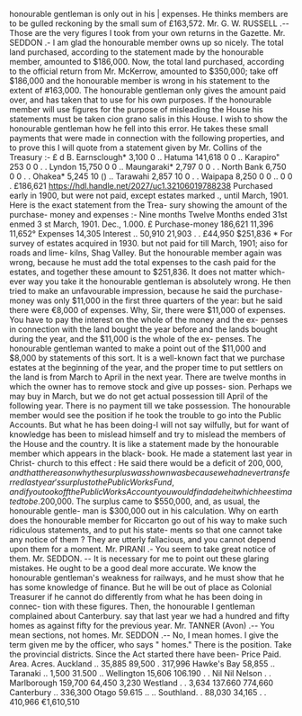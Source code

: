 honourable gentleman is only out in his | expenses. He thinks members are to be gulled reckoning by the small sum of £163,572. Mr. G. W. RUSSELL .-- Those are the very figures I took from your own returns in the Gazette. Mr. SEDDON .- I am glad the honourable member owns up so nicely. The total land purchased, according to the statement made by the honourable member, amounted to $186,000. Now, the total land purchased, according to the official return from Mr. McKerrow, amounted to $350,000; take off $186,000 and the honourable member is wrong in his statement to the extent of #163,000. The honourable gentleman only gives the amount paid over, and has taken that to use for his own purposes. If the honourable member will use figures for the purpose of misleading the House his statements must be taken cion grano salis in this House. I wish to show the honourable gentleman how he fell into this error. He takes these small payments that were made in connection with the following properties, and to prove this I will quote from a statement given by Mr. Collins of the Treasury :- £ d B. Earnsclough* 3,100 0 .. Hatuma 141,618 0 0 .. Karapiro" 253 0 0 . . Lyndon 15,750 0 0 .. Maungaraki* 2,797 0 0 . . North Bank 6,750 0 0 . . Ohakea* 5,245 10 () .. Tarawahi 2,857 10 0 . . Waipapa 8,250 0 0 .. 0 0 . £186,621 https://hdl.handle.net/2027/uc1.32106019788238 Purchased early in 1900, but were not paid, except estates marked ., until March, 1901. Here is the exact statement from the Trea- sury showing the amount of the purchase- money and expenses :- Nine months Twelve Months ended 31st enmed 3 st March, 1901. Dec., 1.000. £ Purchase-money 186,621 11,396 11,652° Expenses 14,305 Interest .. 50,910 21,903 . . £44,950 $251,836 * For survey of estates acquired in 1930. but not paid for till March, 1901; aiso for roads and lime- kilns, Shag Valley. But the honourable member again was wrong, because he must add the total expenses to the cash paid for the estates, and together these amount to $251,836. It does not matter which- ever way you take it the honourable gentleman is absolutely wrong. He then tried to make an unfavourable impression, because he said the purchase-money was only $11,000 in the first three quarters of the year: but he said there were €8,000 of expenses. Why, Sir, there were $11,000 of expenses. You have to pay the interest on the whole of the money and the ex- penses in connection with the land bought the year before and the lands bought during the year, and the $11,000 is the whole of the ex- penses. The honourable gentleman wanted to make a point out of the $11,000 and $8,000 by statements of this sort. It is a well-known fact that we purchase estates at the beginning of the year, and the proper time to put settlers on the land is from March to April in the next year. There are twelve months in which the owner has to remove stock and give up posses- sion. Perhaps we may buy in March, but we do not get actual possession till April of the following year. There is no payment till we take possession. The honourable member would see the position if he took the trouble to go into the Public Accounts. But what he has been doing-I will not say wilfully, but for want of knowledge has been to mislead himself and try to mislead the members of the House and the country. It is like a statement made by the honourable member which appears in the black- book. He made a statement last year in Christ- church to this effect : He said there would be a deficit of $200,000, and that the reason why the surplus was shown was because we had never transferred last year's surplus to the Public Works Fund, and if you took off the Public Works Account you would find a deheit which he estimated to be .$200,000. The surplus came to $550,000, and, as usual, the honourable gentle- man is $300,000 out in his calculation. Why on earth does the honourable member for Riccarton go out of his way to make such ridiculous statements, and to put his state- ments so that one cannot take any notice of them ? They are utterly fallacious, and you cannot depend upon them for a moment. Mr. PIRANI .- You seem to take great notice of them. Mr. SEDDON. -- It is necessary for me to point out these glaring mistakes. He ought to be a good deal more accurate. We know the honourable gentleman's weakness for railways, and he must show that he has some knowledge of finance. But he will be out of place as Colonial Treasurer if he cannot do differently from what he has been doing in connec- tion with these figures. Then, the honourable I gentleman complained about Canterbury. say that last year we had a hundred and fifty homes as against fifty for the previous year. Mr. TANNER (Avon) .-- You mean sections, not homes. Mr. SEDDON .-- No, I mean homes. I give the term given me by the officer, who says " homes." There is the position. Take the provincial districts. Since the Act started there have been- Price Paid. Area. Acres. Auckland .. 35,885 89,500 . 317,996 Hawke's Bay 58,855 .. Taranaki .. 1,500 31.500 .. Wellington 15,606 106.190 . . Nil Nil Nelson . . Marlborough 159,700 64,450 3,230 Westland . . 3,634 137.660 774,660 Canterbury .. 336,300 Otago 59.615 .. .. Southland. . 88,030 34,165 . . 410,966 €1,610,510 